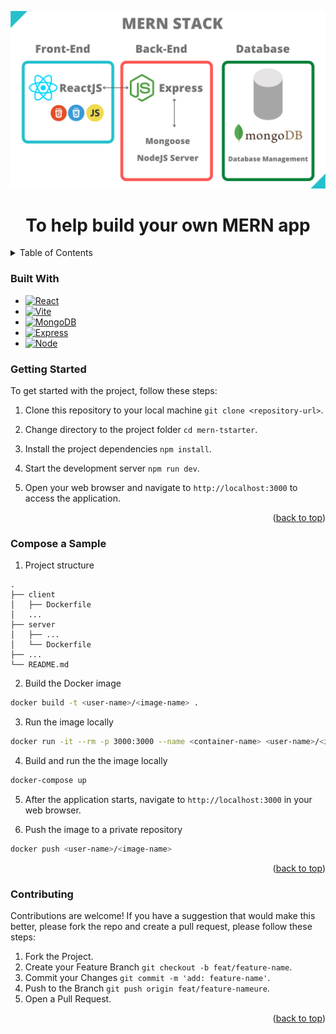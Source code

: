 <a name="readme-top"></a>

[![MERN Screen Shot][product-screenshot]](https://belka-s.github.io/mern-starter/)

<!-- # To help build your own MERN app -->
<h1 align="center">To help build your own MERN app</h1>

<details>
  <summary>Table of Contents</summary>
  <ol>
      <li><a href="#about-the-project">About the Project</a></li>
      <li><a href="#built-with">Built With</a></li>
      <li><a href="#getting-started">Getting Started</a></li>
      <li><a href="#compose-a-sample">Compose a Sample</a></li>
      <li><a href="#contributing">Contributing</a></li>
  </ol>
</details>

### Built With

- [![React][React.js]][React-url]
- [![Vite][Vite]][Vite-url]
- [![MongoDB][MongoDB]][MongoDB-url]
- [![Express][Express.js]][React-url]
- [![Node][Node.js]][Node-url]

### Getting Started

To get started with the project, follow these
steps:

1. Clone this repository to your local machine
   `git clone <repository-url>`.

2. Change directory to the project folder
   `cd mern-tstarter`.

3. Install the project dependencies `npm install`.

4. Start the development server `npm run dev`.

5. Open your web browser and navigate to
   `http://localhost:3000` to access the
   application.

<p align="right">(<a href="#readme-top">back to top</a>)</p>

### Compose a Sample

1. Project structure

```
.
├── client
│   ├── Dockerfile
│   ...
├── server
│   ├── ...
│   └── Dockerfile
├── ...
└── README.md
```

2. Build the Docker image

```sh
docker build -t <user-name>/<image-name> .
```

3. Run the image locally

```sh
docker run -it --rm -p 3000:3000 --name <container-name> <user-name>/<image-name>
```

4. Build and run the the image locally

```sh
docker-compose up
```

5. After the application starts, navigate to
   `http://localhost:3000` in your web browser.

6. Push the image to a private repository

```sh
docker push <user-name>/<image-name>
```

<p align="right">(<a href="#readme-top">back to top</a>)</p>

### Contributing

Contributions are welcome! If you have a
suggestion that would make this better, please
fork the repo and create a pull request, please
follow these steps:

1. Fork the Project.
2. Create your Feature Branch
   `git checkout -b feat/feature-name`.
3. Commit your Changes
   `git commit -m 'add: feature-name'`.
4. Push to the Branch
   `git push origin feat/feature-nameure`.
5. Open a Pull Request.

<p align="right">(<a href="#readme-top">back to top</a>)</p>

<!-- MARKDOWN LINKS & IMAGES -->

[contributors-shield]:
 https://img.shields.io/github/contributors/othneildrew/Best-README-Template.svg?style=for-the-badge
[contributors-url]:
 https://github.com/othneildrew/Best-README-Template/graphs/contributors
[forks-shield]:
 https://img.shields.io/github/forks/othneildrew/Best-README-Template.svg?style=for-the-badge
[forks-url]:
 https://github.com/othneildrew/Best-README-Template/network/members
[stars-shield]:
 https://img.shields.io/github/stars/othneildrew/Best-README-Template.svg?style=for-the-badge
[stars-url]:
 https://github.com/othneildrew/Best-README-Template/stargazers
[issues-shield]:
 https://img.shields.io/github/issues/othneildrew/Best-README-Template.svg?style=for-the-badge
[issues-url]:
 https://github.com/othneildrew/Best-README-Template/issues
[license-shield]:
 https://img.shields.io/github/license/othneildrew/Best-README-Template.svg?style=for-the-badge
[license-url]:
 https://github.com/othneildrew/Best-README-Template/blob/master/LICENSE.txt
[linkedin-shield]:
 https://img.shields.io/badge/-LinkedIn-black.svg?style=for-the-badge&logo=linkedin&colorB=555
[linkedin-url]:
 https://linkedin.com/in/othneildrew
[product-screenshot]: client/public/MERN.png

<!-- Bages -->

[MongoDB]:
 https://img.shields.io/badge/MongoDB-%234ea94b.svg?style=for-the-badge&logo=mongodb&logoColor=white
[MongoDB-url]: https://www.mongodb.com
[Express.js]:
 https://img.shields.io/badge/express.js-%23404d59.svg?style=for-the-badge&logo=express&logoColor=%2361DAFB
[Express-url]: https://expressjs.com
[React.js]:
 https://img.shields.io/badge/react-%2320232a.svg?style=for-the-badge&logo=react&logoColor=%2361DAFB
[React-url]: https://reactjs.org/
[Node.js]:
 https://img.shields.io/badge/node.js-6DA55F?style=for-the-badge&logo=node.js&logoColor=white
[Node-url]: https://nodejs.org/en/about
[Vite]:
 https://img.shields.io/badge/vite-%23646CFF.svg?style=for-the-badge&logo=vite&logoColor=white
[Vite-url]: https://vitejs.dev
